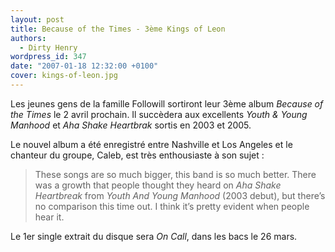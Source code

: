 ```yaml
---
layout: post
title: Because of the Times - 3ème Kings of Leon
authors:
  - Dirty Henry
wordpress_id: 347
date: "2007-01-18 12:32:00 +0100"
cover: kings-of-leon.jpg
---
```


Les jeunes gens de la famille Followill sortiront leur 3ème album _Because of
the Times_ le 2 avril prochain. Il succèdera aux excellents _Youth & Young
Manhood_ et _Aha Shake Heartbrak_ sortis en 2003 et 2005.

Le nouvel album a été enregistré entre Nashville et Los Angeles et le chanteur
du groupe, Caleb, est très enthousiaste à son sujet :

> These songs are so much bigger, this band is so much better. There was a
> growth that people thought they heard on _Aha Shake Heartbreak_ from _Youth
> And Young Manhood_ (2003 debut), but there’s no comparison this time out. I
> think it’s pretty evident when people hear it.

Le 1er single extrait du disque sera _On Call_, dans les bacs le 26 mars.
